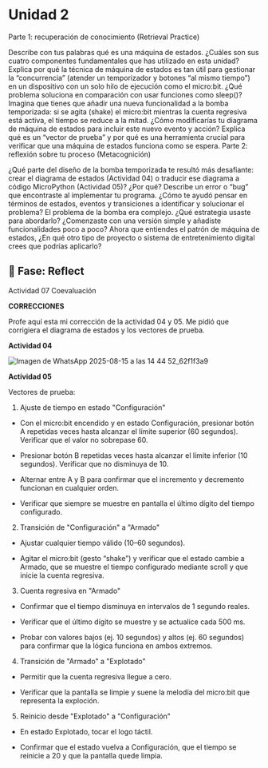 # Unidad 2

Parte 1: recuperación de conocimiento (Retrieval Practice)

Describe con tus palabras qué es una máquina de estados. ¿Cuáles son sus cuatro componentes fundamentales que has utilizado en esta unidad?
Explica por qué la técnica de máquina de estados es tan útil para gestionar la “concurrencia” (atender un temporizador y botones “al mismo tiempo”) en un dispositivo con un solo hilo de ejecución como el micro:bit. ¿Qué problema soluciona en comparación con usar funciones como sleep()?
Imagina que tienes que añadir una nueva funcionalidad a la bomba temporizada: si se agita (shake) el micro:bit mientras la cuenta regresiva está activa, el tiempo se reduce a la mitad. ¿Cómo modificarías tu diagrama de máquina de estados para incluir este nuevo evento y acción?
Explica qué es un “vector de prueba” y por qué es una herramienta crucial para verificar que una máquina de estados funciona como se espera.
Parte 2: reflexión sobre tu proceso (Metacognición)

¿Qué parte del diseño de la bomba temporizada te resultó más desafiante: crear el diagrama de estados (Actividad 04) o traducir ese diagrama a código MicroPython (Actividad 05)? ¿Por qué?
Describe un error o “bug” que encontraste al implementar tu programa. ¿Cómo te ayudó pensar en términos de estados, eventos y transiciones a identificar y solucionar el problema?
El problema de la bomba era complejo. ¿Qué estrategia usaste para abordarlo? ¿Comenzaste con una versión simple y añadiste funcionalidades poco a poco?
Ahora que entiendes el patrón de máquina de estados, ¿En qué otro tipo de proyecto o sistema de entretenimiento digital crees que podrías aplicarlo?
## 🤔 Fase: Reflect
Actividad 07
Coevaluación

**CORRECCIONES**

Profe aquí esta mi corrección de la actividad 04 y 05. Me pidió que corrigiera el diagrama de estados y los vectores de prueba.

**Actividad 04**  

![Imagen de WhatsApp 2025-08-15 a las 14 44 52_62f1f3a9](https://github.com/user-attachments/assets/15a11a36-8391-4f23-bca1-653f858655ad)

**Actividad 05**  

Vectores de prueba:

1. Ajuste de tiempo en estado "Configuración"

- Con el micro:bit encendido y en estado Configuración, presionar botón A repetidas veces hasta alcanzar el límite superior (60 segundos). Verificar que el valor no sobrepase 60.

- Presionar botón B repetidas veces hasta alcanzar el límite inferior (10 segundos). Verificar que no disminuya de 10.

- Alternar entre A y B para confirmar que el incremento y decremento funcionan en cualquier orden.

- Verificar que siempre se muestre en pantalla el último dígito del tiempo configurado.

2. Transición de "Configuración" a "Armado"

- Ajustar cualquier tiempo válido (10–60 segundos).

- Agitar el micro:bit (gesto “shake”) y verificar que el estado cambie a Armado, que se muestre el tiempo configurado mediante scroll y que inicie la cuenta regresiva.

3. Cuenta regresiva en "Armado"

- Confirmar que el tiempo disminuya en intervalos de 1 segundo reales.

- Verificar que el último dígito se muestre y se actualice cada 500 ms.

- Probar con valores bajos (ej. 10 segundos) y altos (ej. 60 segundos) para confirmar que la lógica funciona en ambos extremos.

4. Transición de "Armado" a "Explotado"

- Permitir que la cuenta regresiva llegue a cero.

- Verificar que la pantalla se limpie y suene la melodía del micro:bit que representa la exploción.

5. Reinicio desde "Explotado" a "Configuración"

- En estado Explotado, tocar el logo táctil.

- Confirmar que el estado vuelva a Configuración, que el tiempo se reinicie a 20 y que la pantalla quede limpia.




